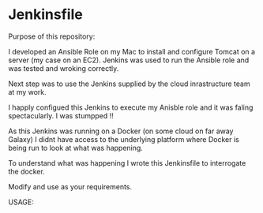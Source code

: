 # Jenkinsfile

Purpose of this repository:

I developed an Ansible Role on my Mac to install and configure Tomcat on a server (my case on an EC2). 
Jenkins was used to run the Ansible role and was tested and wroking correctly.

Next step was to use the Jenkins supplied by the cloud inrastructure team at my work.

I happly configued this Jenkins to execute my Anisble role and it was faling spectacularly. I was stumpped !!

As this Jenkins was running on a Docker (on some cloud on far away Galaxy) I didnt have access to the underlying platform where Docker is being run to look at what was happening.

To understand what was happening I wrote this Jenkinsfile to interrogate the docker.

Modify and use as your requirements.

USAGE:
